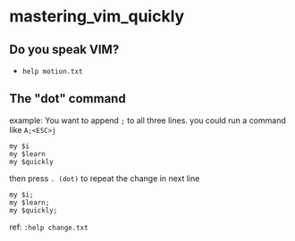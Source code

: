 # mastering_vim_quickly

## Do you speak VIM?
* `help motion.txt`

## The "dot" command
example: You want to append `;` to all three lines.
you could run a command like
`A;<ESC>j`

```
my $i
my $learn
my $quickly
```

then press `. (dot)` to repeat the change in next line

```
my $i;
my $learn;
my $quickly;
```

ref: `:help change.txt`

